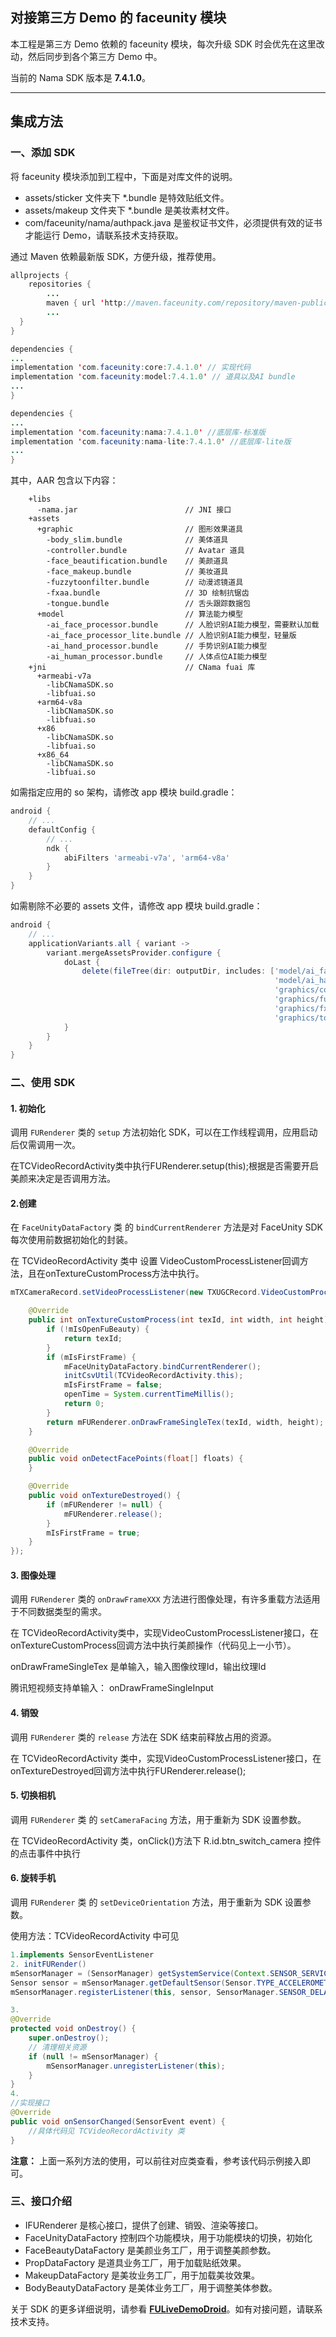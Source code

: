 ## 对接第三方 Demo 的 faceunity 模块

本工程是第三方 Demo 依赖的 faceunity 模块，每次升级 SDK 时会优先在这里改动，然后同步到各个第三方 Demo 中。

当前的 Nama SDK 版本是 **7.4.1.0**。

--------

## 集成方法

### 一、添加 SDK

将 faceunity 模块添加到工程中，下面是对库文件的说明。

- assets/sticker 文件夹下 \*.bundle 是特效贴纸文件。
- assets/makeup 文件夹下 \*.bundle 是美妆素材文件。
- com/faceunity/nama/authpack.java 是鉴权证书文件，必须提供有效的证书才能运行 Demo，请联系技术支持获取。

通过 Maven 依赖最新版 SDK，方便升级，推荐使用。

```java
allprojects {
    repositories {
        ...
        maven { url 'http://maven.faceunity.com/repository/maven-public/' }
        ...
  }
}
```
```java
dependencies {
...
implementation 'com.faceunity:core:7.4.1.0' // 实现代码
implementation 'com.faceunity:model:7.4.1.0' // 道具以及AI bundle
...
}
```

```java
dependencies {
...
implementation 'com.faceunity:nama:7.4.1.0' //底层库-标准版
implementation 'com.faceunity:nama-lite:7.4.1.0' //底层库-lite版
...
}
```

其中，AAR 包含以下内容：

```
    +libs                                  
      -nama.jar                        // JNI 接口
    +assets
      +graphic                         // 图形效果道具
        -body_slim.bundle              // 美体道具
        -controller.bundle             // Avatar 道具
        -face_beautification.bundle    // 美颜道具
        -face_makeup.bundle            // 美妆道具
        -fuzzytoonfilter.bundle        // 动漫滤镜道具
        -fxaa.bundle                   // 3D 绘制抗锯齿
        -tongue.bundle                 // 舌头跟踪数据包
      +model                           // 算法能力模型
        -ai_face_processor.bundle      // 人脸识别AI能力模型，需要默认加载
        -ai_face_processor_lite.bundle // 人脸识别AI能力模型，轻量版
        -ai_hand_processor.bundle      // 手势识别AI能力模型
        -ai_human_processor.bundle     // 人体点位AI能力模型
    +jni                               // CNama fuai 库
      +armeabi-v7a
        -libCNamaSDK.so
        -libfuai.so
      +arm64-v8a
        -libCNamaSDK.so
        -libfuai.so
      +x86
        -libCNamaSDK.so
        -libfuai.so
      +x86_64
        -libCNamaSDK.so
        -libfuai.so
```

如需指定应用的 so 架构，请修改 app 模块 build.gradle：

```groovy
android {
    // ...
    defaultConfig {
        // ...
        ndk {
            abiFilters 'armeabi-v7a', 'arm64-v8a'
        }
    }
}
```

如需剔除不必要的 assets 文件，请修改 app 模块 build.gradle：

```groovy
android {
    // ...
    applicationVariants.all { variant ->
        variant.mergeAssetsProvider.configure {
            doLast {
                delete(fileTree(dir: outputDir, includes: ['model/ai_face_processor_lite.bundle',
                                                           'model/ai_hand_processor.bundle',
                                                           'graphics/controller.bundle',
                                                           'graphics/fuzzytoonfilter.bundle',
                                                           'graphics/fxaa.bundle',
                                                           'graphics/tongue.bundle']))
            }
        }
    }
}
```


### 二、使用 SDK

#### 1. 初始化

调用 `FURenderer` 类的  `setup` 方法初始化 SDK，可以在工作线程调用，应用启动后仅需调用一次。

在TCVideoRecordActivity类中执行FURenderer.setup(this);根据是否需要开启美颜来决定是否调用方法。

#### 2.创建

在 `FaceUnityDataFactory` 类 的  `bindCurrentRenderer` 方法是对 FaceUnity SDK 每次使用前数据初始化的封装。

在 TCVideoRecordActivity 类中 设置 VideoCustomProcessListener回调方法，且在onTextureCustomProcess方法中执行。


```java
mTXCameraRecord.setVideoProcessListener(new TXUGCRecord.VideoCustomProcessListener() {

    @Override
    public int onTextureCustomProcess(int texId, int width, int height) {
        if (!mIsOpenFuBeauty) {
            return texId;
        }
        if (mIsFirstFrame) {
            mFaceUnityDataFactory.bindCurrentRenderer();
            initCsvUtil(TCVideoRecordActivity.this);
            mIsFirstFrame = false;
            openTime = System.currentTimeMillis();
            return 0;
        }
        return mFURenderer.onDrawFrameSingleTex(texId, width, height);
    }

    @Override
    public void onDetectFacePoints(float[] floats) {
    }

    @Override
    public void onTextureDestroyed() {
        if (mFURenderer != null) {
            mFURenderer.release();
        }
        mIsFirstFrame = true;
    }
});
```

#### 3. 图像处理

调用 `FURenderer` 类的  `onDrawFrameXXX` 方法进行图像处理，有许多重载方法适用于不同数据类型的需求。

在 TCVideoRecordActivity类中，实现VideoCustomProcessListener接口，在onTextureCustomProcess回调方法中执行美颜操作（代码见上一小节）。

onDrawFrameSingleTex 是单输入，输入图像纹理Id，输出纹理Id

腾讯短视频支持单输入： onDrawFrameSingleInput 

#### 4. 销毁

调用 `FURenderer` 类的  `release` 方法在 SDK 结束前释放占用的资源。

在 TCVideoRecordActivity 类中，实现VideoCustomProcessListener接口，在onTextureDestroyed回调方法中执行FURenderer.release();

#### 5. 切换相机

调用 `FURenderer` 类 的  `setCameraFacing` 方法，用于重新为 SDK 设置参数。

在 TCVideoRecordActivity 类，onClick()方法下 R.id.btn_switch_camera 控件的点击事件中执行

#### 6. 旋转手机

调用 `FURenderer` 类 的  `setDeviceOrientation` 方法，用于重新为 SDK 设置参数。

使用方法：TCVideoRecordActivity 中可见

```java
1.implements SensorEventListener
2. initFURender()    
mSensorManager = (SensorManager) getSystemService(Context.SENSOR_SERVICE);
Sensor sensor = mSensorManager.getDefaultSensor(Sensor.TYPE_ACCELEROMETER);
mSensorManager.registerListener(this, sensor, SensorManager.SENSOR_DELAY_NORMAL);

3.
@Override
protected void onDestroy() {
    super.onDestroy();
    // 清理相关资源
    if (null != mSensorManager) {
        mSensorManager.unregisterListener(this);
    }
}
4. 
//实现接口
@Override
public void onSensorChanged(SensorEvent event) {
    //具体代码见 TCVideoRecordActivity 类
}

```

**注意：** 上面一系列方法的使用，可以前往对应类查看，参考该代码示例接入即可。

### 三、接口介绍

- IFURenderer 是核心接口，提供了创建、销毁、渲染等接口。
- FaceUnityDataFactory 控制四个功能模块，用于功能模块的切换，初始化
- FaceBeautyDataFactory 是美颜业务工厂，用于调整美颜参数。
- PropDataFactory 是道具业务工厂，用于加载贴纸效果。
- MakeupDataFactory 是美妆业务工厂，用于加载美妆效果。
- BodyBeautyDataFactory 是美体业务工厂，用于调整美体参数。

关于 SDK 的更多详细说明，请参看 **[FULiveDemoDroid](https://github.com/Faceunity/FULiveDemoDroid/)**。如有对接问题，请联系技术支持。